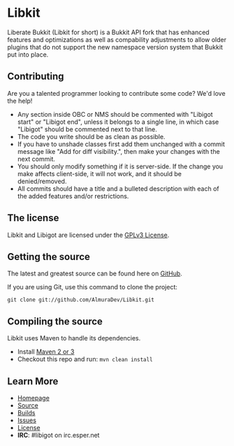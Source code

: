 Libkit
=============
Liberate Bukkit (Libkit for short) is a Bukkit API fork that has enhanced features and optimizations as well as compability adjustments to allow older plugins that do not support the new namespace version system that Bukkit put into place.

## Contributing
Are you a talented programmer looking to contribute some code? We'd love the help!
* Any section inside OBC or NMS should be commented with "Libigot start" or "Libigot end", unless it belongs to a single line, in which case "Libigot" should be commented next to that line.
* The code you write should be as clean as possible.
* If you have to unshade classes first add them unchanged with a commit message like "Add <classname> for diff visibility.", then make your changes with the next commit.
* You should only modify something if it is server-side. If the change you make affects client-side, it will not work, and it should be denied/removed.
* All commits should have a title and a bulleted description with each of the added features and/or restrictions.

## The license
Libkit and Libigot are licensed under the [GPLv3 License][License].

## Getting the source
The latest and greatest source can be found here on [GitHub][Source].

If you are using Git, use this command to clone the project:

    git clone git://github.com/AlmuraDev/Libkit.git

## Compiling the source
Libkit uses Maven to handle its dependencies.

* Install [Maven 2 or 3](http://maven.apache.org/download.html)  
* Checkout this repo and run: `mvn clean install`

## Learn More
* [Homepage]
* [Source]
* [Builds]
* [Issues]
* [License]
* <strong>IRC</strong>: #libigot on irc.esper.net

[Homepage]: http://www.libigot.org
[License]: http://www.gnu.org/licenses/gpl.html
[Source]: https://github.com/AlmuraDev/Libkit.git
[Builds]: http://build.libigot.org
[Issues]: https://github.com/AlmuraDev/Libigot/issues